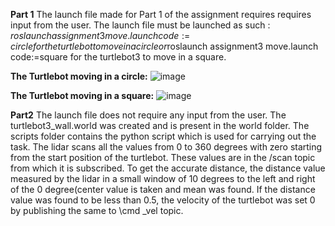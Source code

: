 **Part 1**
The launch file made for Part 1 of the assignment requires requires input from the user. The launch file must be launched as such : $roslaunch assignment3 move.launch code:=circle for the turtlebot to move in a circle or$roslaunch assignment3 move.launch code:=square for the turtlebot3 to move in a square. 

**The Turtlebot moving in a circle:**
![image](https://user-images.githubusercontent.com/59737146/118004966-f4589d80-b317-11eb-9492-82f2b46ff4c3.png)

**The Turtlebot moving in a square:**
![image](https://user-images.githubusercontent.com/59737146/118005389-574a3480-b318-11eb-8985-3b25f0a84337.png)

**Part2**
The launch file does not require any input from the user. The turtlebot3_wall.world was created and is present in the world folder. The scripts folder contains the python script which is used for carrying out the task. The lidar scans all the values from 0 to 360 degrees with zero starting from the start position of the turtlebot. These values are in the /scan topic from which it is subscribed. To get the accurate distance, the distance value measured by the lidar in a small window of 10 degrees to the left and right of the 0 degree(center value is taken and mean was found. If the distance value was found to be less than 0.5, the velocity of the turtlebot was set 0 by publishing the same to \cmd _vel topic.

